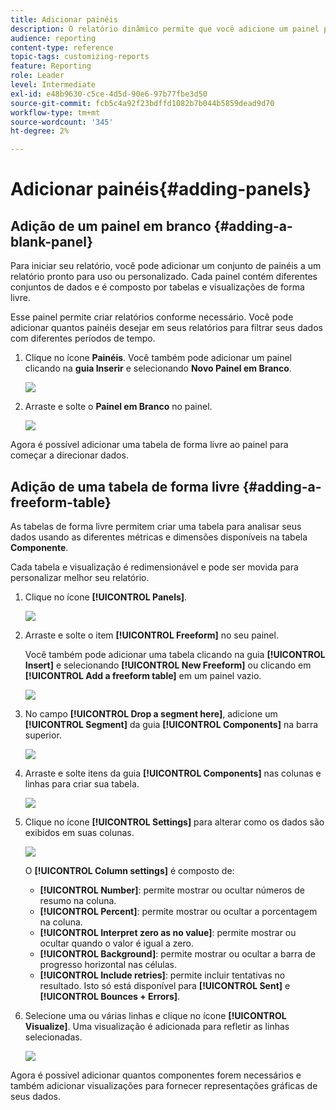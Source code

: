 ```yaml
---
title: Adicionar painéis
description: O relatório dinâmico permite que você adicione um painel para filtrar melhor os dados, dependendo do período escolhido.
audience: reporting
content-type: reference
topic-tags: customizing-reports
feature: Reporting
role: Leader
level: Intermediate
exl-id: e48b9630-c5ce-4d5d-90e6-97b77fbe3d50
source-git-commit: fcb5c4a92f23bdffd1082b7b044b5859dead9d70
workflow-type: tm+mt
source-wordcount: '345'
ht-degree: 2%

---
```


# Adicionar painéis{#adding-panels}

## Adição de um painel em branco {#adding-a-blank-panel}

Para iniciar seu relatório, você pode adicionar um conjunto de painéis a um relatório pronto para uso ou personalizado. Cada painel contém diferentes conjuntos de dados e é composto por tabelas e visualizações de forma livre.

Esse painel permite criar relatórios conforme necessário. Você pode adicionar quantos painéis desejar em seus relatórios para filtrar seus dados com diferentes períodos de tempo.

1. Clique no ícone **Painéis**. Você também pode adicionar um painel clicando na **guia Inserir** e selecionando **Novo Painel em Branco**.

   ![](assets/dynamic_report_panel_1.png)

1. Arraste e solte o **Painel em Branco** no painel.

   ![](assets/dynamic_report_panel.png)

Agora é possível adicionar uma tabela de forma livre ao painel para começar a direcionar dados.

## Adição de uma tabela de forma livre {#adding-a-freeform-table}

As tabelas de forma livre permitem criar uma tabela para analisar seus dados usando as diferentes métricas e dimensões disponíveis na tabela **Componente**.

Cada tabela e visualização é redimensionável e pode ser movida para personalizar melhor seu relatório.

1. Clique no ícone **[!UICONTROL Panels]**.

   ![](assets/dynamic_report_panel_1.png)

1. Arraste e solte o item **[!UICONTROL Freeform]** no seu painel.

   Você também pode adicionar uma tabela clicando na guia **[!UICONTROL Insert]** e selecionando **[!UICONTROL New Freeform]** ou clicando em **[!UICONTROL Add a freeform table]** em um painel vazio.

   ![](assets/dynamic_report_panel_2.png)

1. No campo **[!UICONTROL Drop a segment here]**, adicione um **[!UICONTROL Segment]** da guia **[!UICONTROL Components]** na barra superior.

   ![](assets/dynamic_report_panel_3.png)

1. Arraste e solte itens da guia **[!UICONTROL Components]** nas colunas e linhas para criar sua tabela.

   ![](assets/dynamic_report_freeform_3.png)

1. Clique no ícone **[!UICONTROL Settings]** para alterar como os dados são exibidos em suas colunas.

   ![](assets/dynamic_report_freeform_4.png)

   O **[!UICONTROL Column settings]** é composto de:

   * **[!UICONTROL Number]**: permite mostrar ou ocultar números de resumo na coluna.
   * **[!UICONTROL Percent]**: permite mostrar ou ocultar a porcentagem na coluna.
   * **[!UICONTROL Interpret zero as no value]**: permite mostrar ou ocultar quando o valor é igual a zero.
   * **[!UICONTROL Background]**: permite mostrar ou ocultar a barra de progresso horizontal nas células.
   * **[!UICONTROL Include retries]**: permite incluir tentativas no resultado. Isto só está disponível para **[!UICONTROL Sent]** e **[!UICONTROL Bounces + Errors]**.

1. Selecione uma ou várias linhas e clique no ícone **[!UICONTROL Visualize]**. Uma visualização é adicionada para refletir as linhas selecionadas.

   ![](assets/dynamic_report_freeform_5.png)

Agora é possível adicionar quantos componentes forem necessários e também adicionar visualizações para fornecer representações gráficas de seus dados.
